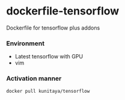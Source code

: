 # dockerfile-tensorflow
Dockerfile for tensorflow plus addons

### Environment
* Latest tensorflow with GPU
* vim

### Activation manner
```
docker pull kunitaya/tensorflow
```
